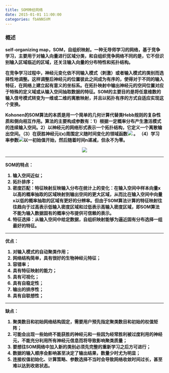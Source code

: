 ```yaml
---
title: SOM神经网络
date: 2015-01-01 11:00:00
categories: fbANNSVM
---
```


<script type="text/javascript" src="http://cdn.mathjax.org/mathjax/latest/MathJax.js?config=default"></script>

<!--<img src="http://latex.codecogs.com/gif.latex? a^{i}"/>
<center><img src="{{ site.baseurl }}/images/pdBase/svm_smo1.png"></center>-->

### 概述

   <strong>self-organizing map，SOM，自组织映射。一种无导师学习的网络，基于竞争学习，主要用于对输入向量进行区域分类，和自组织竞争网络不同的是，它不但识别输入区域临近的区域，还关注输入向量的分布特性和拓扑结构。<strong>


   在竞争学习过程中，神经元变化依不同输入模式（刺激）或者输入模式的类别而选择性地调整。这样调整后神经元的位置彼此之间成为有序的，使得对于不同的输入特征，在网络上建立起有意义的坐标系。在拓扑映射中输出神经元的空间位置对应于特殊的定义域或从输入空间抽取数据的特征。SOM的主要目的是将任意维数的输入信号模式转变为一维或二维的离散映射，并且以拓扑有序的方式自适应实现这个变换。

   Kohonen的SOM算法的本质是用一个简单的几何计算代替类Hebb规则的复杂性质和侧向相互作用。算法的主要构成参数有：1）根据一定概率分布产生激活模式的连续输入空间。2）以神经元的网络形式表示一个拓扑结构，它定义一个离散输出空间。（3）在获胜神经元i(x)周围定义随时间变化的领域函数<img src="http://latex.codecogs.com/gif.latex? h_{j,i(x)} (n)"/> 。 （4）学习率参数<img src="http://latex.codecogs.com/gif.latex? \eta (x)"/>以一初始值开始，然后随着时间n递减，但永不为零。

<center><img src="{{ site.baseurl }}/images/pdBase/ann_som1.png"></center>

---

SOM的特点：

1. 输入空间近似； 
2. 拓扑排序；
3. 密度匹配：特征映射反映输入分布在统计上的变化：在输入空间中样本向量x以高的概率抽取的区域映射到输出空间的更大区域，从而比在输入空间中向量x以低的概率抽取的区域有更好的分辨率。但由于SOM算法计算的特征映射往往趋向于过高表示低输入密度区域和过低表示高输入密度区域，即SOM算法不能为输入数据固有的概率分布提供可信赖的表示。
4. 特征选择：从输入空间中给定数据，自组织映射能够为逼近固有分布选择一组最好的特征。

---

优点：

1. 对输入模式的自动聚类作用； 
2. 网络结构简单，具有很好的生物神经元特征；
3. 容错率；
4. 具有特征映射的能力；
5. 具有可视化；
6. 具有自稳定性；
7. 输出的排序性；
8. 具有自联想性；

---

缺点：

1. 聚类数目和初始网络结构固定，需要用户预先指定聚类数目和初始的权值矩阵；
2. 可能会出现一些始终不能获胜的神经元和一些因为经常胜利被过度利用的神经元，不能充分利用所有神经元信息而将导致影响聚类质量；
3. 要想往SOM网络中加入新的类别必须先完整的重新学习之后方可进行；
4. 数据的输入顺序会影响甚至决定了输出结果，数量少时尤为明显； 
5. 连接权值初始化、计算策略、参数选择不当时会导致网络收敛时间过长，甚至难以达到收敛状态。



